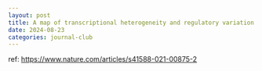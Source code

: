 ```yaml
---
layout: post
title: A map of transcriptional heterogeneity and regulatory variation in human microglia
date: 2024-08-23
categories: journal-club
--- 
```

ref: https://www.nature.com/articles/s41588-021-00875-2

